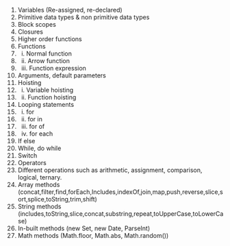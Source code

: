 1. Variables (Re-assigned, re-declared)
2. Primitive data types \& non primitive data types
3. Block scopes
4. Closures
5. Higher order functions
6. Functions
7.    i. Normal function
8.    ii. Arrow function
9.    iii. Function expression
10. Arguments, default parameters
11. Hoisting
12.    i. Variable hoisting
13.    ii. Function hoisting
14. Looping statements
15.    i. for
16.    ii. for in
17.    iii. for of
18.    iv. for each
19. If else
20. While, do while
21. Switch
22. Operators
23. Different operations such as arithmetic, assignment, comparison, logical, ternary.
24. Array methods (concat,filter,find,forEach,Includes,indexOf,join,map,push,reverse,slice,sort,splice,toString,trim,shift)
25. String methods (includes,toString,slice,concat,substring,repeat,toUpperCase,toLowerCase)
26. In-built methods (new Set, new Date, ParseInt)
27. Math methods (Math.floor, Math.abs, Math.random())
